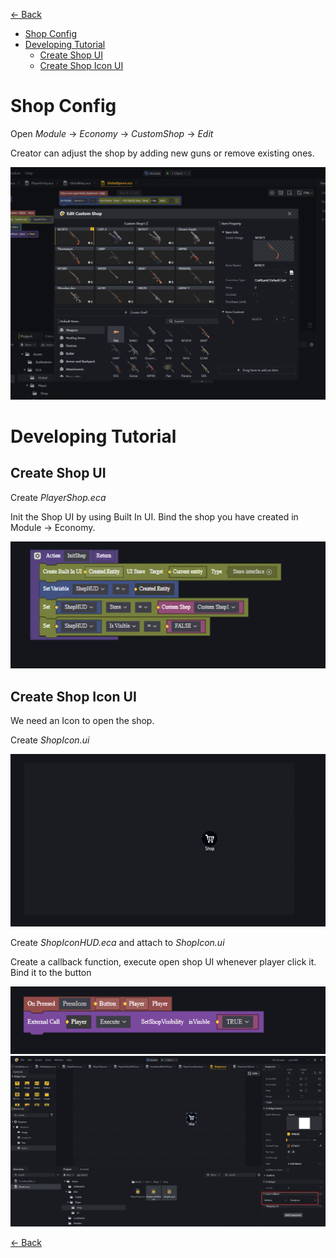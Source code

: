 [<- Back](../README.md)
- [Shop Config](#shop-config)
- [Developing Tutorial](#developing-tutorial)
  - [Create Shop UI](#create-shop-ui)
  - [Create Shop Icon UI](#create-shop-icon-ui)

# Shop Config
Open *Module* -> *Economy* -> *CustomShop* -> *Edit*

Creator can adjust the shop by adding new guns or remove existing ones.

<img src="../Images/shop.png">

# Developing Tutorial

## Create Shop UI
Create *PlayerShop.eca*

Init the Shop UI by using Built In UI. Bind the shop you have created in Module -> Economy.

<img src="../Images/init-shop.png">

## Create Shop Icon UI
We need an Icon to open the shop.

Create *ShopIcon.ui*

<img src="../Images/shopIcon.png">

Create *ShopIconHUD.eca* and attach to *ShopIcon.ui*

Create a callback function, execute open shop UI whenever player click it. Bind it to the button

<img src="../Images/ShopIconHUD.png">
<img src="../Images/shop-icon-btn.png">

[<- Back](../README.md)